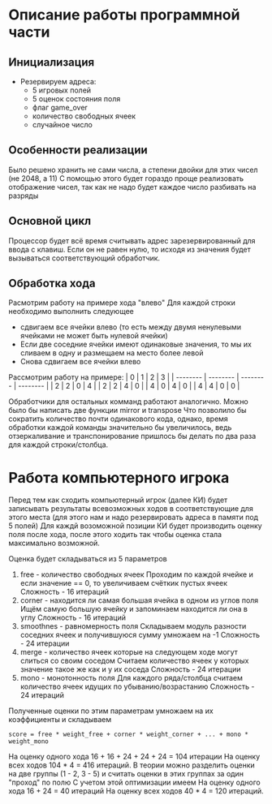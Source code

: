 # Описание работы программной части

## Инициализация

- Резервируем адреса:
  - 5 игровых полей
  - 5 оценок состояния поля
  - флаг game_over
  - количество свободных ячеек
  - случайное число

## Особенности реализации

Было решено хранить не сами числа,
а степени двойки для этих чисел
(не 2048, а 11)
С помощью этого будет гораздо проще реализовать
отображение чисел, так как не надо будет каждое
число разбивать на разряды

## Основной цикл

Процессор будет всё время считывать
адрес зарезервированный для ввода с клавиш.
Если он не равен нулю, то исходя из значения
будет вызываться соответствующий обработчик.

## Обработка хода

Расмотрим работу на примере хода "влево"
Для каждой строки необходимо выполнить следующее

- сдвигаем все ячейки влево
  (то есть между двумя ненулевыми ячейками не может быть нулевой ячейки)
- Если две соседние ячейки имеют одинаковые значения, то мы их сливаем в одну и размещаем на место более левой
- Снова сдвигаем все ячейки влево

Рассмотрим работу на примере:
| 0 | 1 | 2 | 3 |
| -------- | -------- | -------- | -------- |
| 2 | 2 | 0 | 4 |
| 2 | 2 | 4 | 0 |
| 4 | 0 | 4 | 0 |
| 4 | 4 | 0 | 0 |

Обработчики для остальных комманд работают аналогично.
Можно было бы написать две функции mirror и transpose
Что позволило бы сократить количество почти одинакового кода,
однако, время обработки каждой команды значительно бы увеличилось, ведь отзеркаливание и транспонирование пришлось бы делать по два раза для каждой строки/столбца.

# Работа компьютерного игрока

Перед тем как сходить компьютерный игрок (далее КИ) будет записывать результаты всевозможных ходов в соответствующие для этого места
(для этого нам и надо резервировать адреса в памяти под 5 полей)
Для каждй возоможной позиции КИ будет производить оценку поля после хода, после этого ходить так чтобы оценка стала максимально возможной.

Оценка будет складываться из 5 параметров

1. free - количество свободных ячеек
   Проходим по каждой ячейке и если значение == 0, то увеличиваем счёткик пустых ячеек
   Сложность - 16 итераций
2. corner - находится ли самая большая ячейка в одном из углов поля
   Ищём самую большую ячейку и запоминаем находится ли она в углу
   Сложность - 16 итераций
3. smoothnes - равномерность поля
   Складываем модуль разности соседних ячеек и получившуюся сумму умножаем на -1
   Сложность - 24 итерации
4. merge - количество ячеек которые на следующем ходе могут слиться со своим соседом
   Считаем количество ячеек у которых значение такое же как и у их соседа
   Сложность - 24 итерации
5. mono - монотонность поля
   Для каждого ряда/столбца считаем количество ячеек идущих по убыванию/возрастанию
   Сложность - 24 итераций

Полученные оценки по этим параметрам умножаем на их коэффициенты и складываем

```
score = free * weight_free + corner * weight_corner + ... + mono * weight_mono
```

На оценку одного хода 16 + 16 + 24 + 24 + 24 = 104 итерации
На оценку всех ходов 104 \* 4 = 416 итераций.
В теории можно разделить оценки на две группы (1 - 2, 3 - 5) и считать оценки в этих группах за один "проход" по полю
С учетом этой оптимизации имеем
На оценку одного хода 16 + 24 = 40 итераций
На оценку всех ходов 40 \* 4 = 120 итераций.
